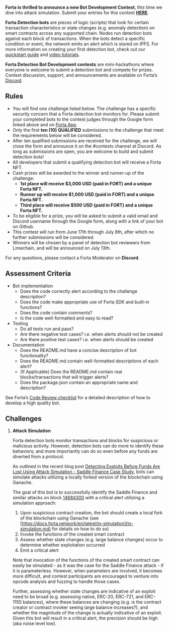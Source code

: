 **Forta is thrilled to announce a new Bot Development Contest**, this time we dive into attack simulation. Submit your entries for this contest [**HERE**](https://docs.google.com/forms/d/1ji2CkTaAg03oeUpUHZWaTN6tvsvdtaJBbaucmd71xMs/edit?usp=sharing).

**Forta Detection bots** are pieces of logic (scripts) that look for certain transaction characteristics or state changes (e.g. anomaly detection) on smart contracts across any supported chain. Nodes run detection bots against each block of transactions. When the bots detect a specific condition or event, the network emits an alert which is stored on IPFS. For more information on creating your first detection bot, check out our [quickstart guide](quickstart.md) and [video tutorials](tutorials.md).

**Forta Detection Bot Development contests** are mini-hackathons where everyone is welcome to submit a detection bot and compete for prizes. Contest discussion, support, and announcements are available on Forta’s [Discord](https://discord.gg/rsc55DqcCy).

## Rules

- You will find one challenge listed below. The challenge has a specific security concern that a Forta detection bot monitors for. Please submit your completed bots to the contest judges through the Google form linked above and on [Forta App](https://app.forta.network/).
- Only the first **ten (10) QUALIFIED** submissions to the challenge that meet the requirements below will be considered.
- After ten qualified submissions are received for the challenge, we will close the form and announce it on the #contests channel at Discord. As long as submissions are open, you are welcome to build and submit detection bots!
- All developers that submit a qualifying detection bot will receive a Forta NFT.
- Cash prizes will be awarded to the winner and runner-up of the challenge:
    - **1st place will receive $3,000 USD (paid in FORT) and a unique Forta NFT.**
    - **Runner up will receive $1,000 USD (paid in FORT) and a unique Forta NFT.**
    - **Third place will receive $500 USD (paid in FORT) and a unique Forta NFT.**
- To be eligible for a prize, you will be asked to submit a valid email and Discord username through the Google form, along with a link of your bot on Github.
- This contest will run from June 17th through July 8th, after which no further submissions will be considered.
- Winners will be chosen by a panel of detection bot reviewers from Limechain, and will be announced on July 13th.

For any questions, please contact a Forta Moderator on **Discord**.

## Assessment Criteria

- Bot implementation
    - Does the code correctly alert according to the challenge description?
    - Does the code make appropriate use of Forta SDK and built-in functions?
    - Does the code contain comments?
    - Is the code well-formatted and easy to read?
- Testing
    - Do all tests run and pass?
    - Are there negative test cases? i.e. when alerts should not be created
    - Are there positive test cases? i.e. when alerts should be created
- Documentation
    - Does the README.md have a concise description of bot functionality?
    - Does the README.md contain well-formatted descriptions of each alert?
    - (If Applicable) Does the README.md contain real blocks/transactions that will trigger alerts?
    - Does the package.json contain an appropriate name and description?

See Forta’s [Code Review checklist](https://github.com/forta-network/bot-review-checklist) for a detailed description of how to develop a high quality bot.

## Challenges

1. **Attack Simulation**

    Forta detection bots monitor transactions and blocks for suspicious or malicious activity. However, detection bots can do more to identify these behaviors; and more importantly can do so even before any funds are diverted from a protocol.

    As outlined in the recent blog post [Detecting Exploits Before Funds Are Lost Using Attack Simulation - Saddle Finance Case Study](https://forta.org/blog/attack-simulation/), bots can simulate attacks utilizing a locally forked version of the blockchain using Ganache.

    The goal of this bot is to successfully identify the Saddle Finance and similar attacks on block [14684300](https://etherscan.io/block/14684300) with a critical alert utilizing a simulation approach:

    1. Upon suspicious contract creation, the bot should create a local fork of the blockchain using Ganache (see [https://docs.forta.network/en/latest/tx-simulation](tx-simulation.md) for details on how to do so)
    2. Invoke the functions of the created smart contract
    3. Assess whether state changes (e.g. large balance changes) occur to determine whether exploitation occurred
    4. Emit a critical alert

    Note that invocation of the functions of the created smart contract can easily be simulated - as it was the case for the Saddle Finance attack - if it is parameterless. However, when parameters are involved, it becomes more difficult, and contest participants are encouraged to venture into opcode analysis and fuzzing to handle those cases.

    Further, assessing whether state changes are indicative of an exploit need to be broad (e.g. assessing native, ERC-20, ERC-721, and ERC-1155 balances), where these balances are changing (e.g. is the contract creator or contract invoker seeing large balance increases?), and whether the magnitude of the change is actually indicative of an exploit. Given this bot will result in a critical alert, the precision should be high (aka noise level low).
